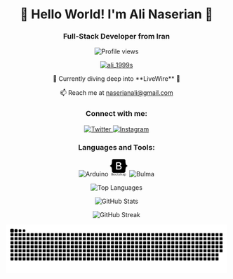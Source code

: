 <h1 align="center">👋 Hello World! I'm Ali Naserian 🚀</h1>
<h3 align="center">Full-Stack Developer from Iran</h3>

<p align="center"> 
  <img src="https://komarev.com/ghpvc/?username=CyberAli1989&label=Profile%20views&color=0e75b6&style=flat" alt="Profile views" /> 
</p>

<p align="center"> 
  <a href="https://twitter.com/ali_1999s" target="blank">
    <img src="https://img.shields.io/twitter/follow/ali_1999s?logo=twitter&style=for-the-badge" alt="ali_1999s" />
  </a> 
</p>

<p align="center">
  🌱 Currently diving deep into **LiveWire** 🚀
</p>

<p align="center"> 
  📫 Reach me at <a href="mailto:naserianali@gmail.com">naserianali@gmail.com</a> 
</p>

<h3 align="center">Connect with me:</h3>
<p align="center">
  <a href="https://twitter.com/ali_1999s" target="blank">
    <img src="https://raw.githubusercontent.com/rahuldkjain/github-profile-readme-generator/master/src/images/icons/Social/twitter.svg" alt="Twitter" height="30" width="40" />
  </a>
  <a href="https://instagram.com/nasserianali" target="blank">
    <img src="https://raw.githubusercontent.com/rahuldkjain/github-profile-readme-generator/master/src/images/icons/Social/instagram.svg" alt="Instagram" height="30" width="40" />
  </a>
</p>

<h3 align="center">Languages and Tools:</h3>
<p align="center"> 
  <img src="https://cdn.worldvectorlogo.com/logos/arduino-1.svg" alt="Arduino" width="40" height="40"/> 
  <img src="https://raw.githubusercontent.com/devicons/devicon/master/icons/bootstrap/bootstrap-plain-wordmark.svg" alt="Bootstrap" width="40" height="40"/> 
  <img src="https://raw.githubusercontent.com/gilbarbara/logos/804dc257b59e144eaca5bc6ffd16949752c6f789/logos/bulma.svg" alt="Bulma" width="40" height="40"/> 
  <!-- Add more icons here -->
</p>

<p align="center">
  <img src="https://github-readme-stats.vercel.app/api/top-langs?username=cyberali1989&show_icons=true&locale=en&layout=compact" alt="Top Languages" />
</p>

<p align="center">
  <img src="https://github-readme-stats.vercel.app/api?username=cyberali1989&show_icons=true&locale=en" alt="GitHub Stats" />
</p>

<p align="center">
  <img src="https://github-readme-streak-stats.herokuapp.com/?user=cyberali1989&" alt="GitHub Streak" />
</p>

<p align="center">
  <img src="scratch.svg" />
</p>
